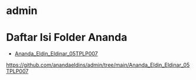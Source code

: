 # admin
# Daftar Isi Folder Ananda
- [Ananda_Eldin_Eldinar_05TPLP007](./Subfolder1)

https://github.com/anandaeldins/admin/tree/main/Ananda_Eldin_Eldinar_05TPLP007
